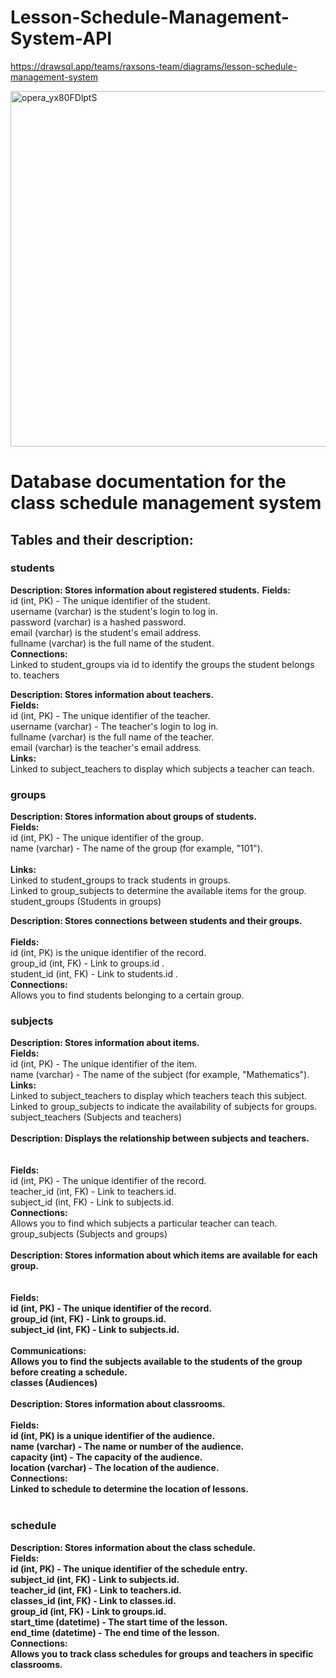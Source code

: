 # Lesson-Schedule-Management-System-API

https://drawsql.app/teams/raxsons-team/diagrams/lesson-schedule-management-system

<img width="569" alt="opera_yx80FDlptS" src="https://github.com/user-attachments/assets/74d88586-713e-4be9-8763-4c7c18169211">


<h1>Database documentation for the class schedule management system</h1>

<h2>Tables and their description:</h2>

<h3>students</h3>

<b>Description: Stores information about registered students.</b>
<b>Fields:</b><br>
  id (int, PK) - The unique identifier of the student.<br>
  username (varchar) is the student's login to log in.<br>
  password (varchar) is a hashed password.<br>
  email (varchar) is the student's email address.<br>
  fullname (varchar) is the full name of the student.<br>
<b>Connections:</b><br>
  Linked to student_groups via id to identify the groups the student belongs to.
  teachers<br>

<b>Description: Stores information about teachers.</b><br>
<b>Fields:</b><br>
  id (int, PK) - The unique identifier of the teacher.<br>
  username (varchar) - The teacher's login to log in.<br>
  fullname (varchar) is the full name of the teacher.<br>
  email (varchar) is the teacher's email address.<br>
<b>Links:</b><br>
  Linked to subject_teachers to display which subjects a teacher can teach.<br>

  
<h3>groups</h3>

<b>Description: Stores information about groups of students.</b><br>
<b>Fields:</b><br>
  id (int, PK) - The unique identifier of the group.<br>
  name (varchar) - The name of the group (for example, "101").<br>
  <br>
  <b>Links:</b><br>
  Linked to student_groups to track students in groups.<br>
  Linked to group_subjects to determine the available items for the group.<br>
  student_groups (Students in groups)<br>

<b>Description: Stores connections between students and their groups.</b><br>
<br>
<b>Fields:</b><br>
  id (int, PK) is the unique identifier of the record.<br>
  group_id (int, FK) - Link to groups.id .<br>
  student_id (int, FK) - Link to students.id .<br>
  <b>Connections:</b><br>
  Allows you to find students belonging to a certain group.<br>

  
<h3>subjects</h3>

<b>Description: Stores information about items.</b><br>
<b>Fields:</b><br>
  id (int, PK) - The unique identifier of the item.<br>
  name (varchar) - The name of the subject (for example, "Mathematics").<br>
  <b>Links:</b><br>
  Linked to subject_teachers to display which teachers teach this subject.<br>
  Linked to group_subjects to indicate the availability of subjects for groups.<br>
  subject_teachers (Subjects and teachers)<br>
<br>
<b>Description: Displays the relationship between subjects and teachers.</b><br>
<br>
<br>
<b>Fields:</b><br>
  id (int, PK) - The unique identifier of the record.<br>
  teacher_id (int, FK) - Link to teachers.id.<br>
  subject_id (int, FK) - Link to subjects.id.<br>
  <b>Connections:</b><br>
  Allows you to find which subjects a particular teacher can teach.<br>
  group_subjects (Subjects and groups)<br>
<br>
<b>Description: Stores information about which items are available for each group.<b><br>
<br>
<br>
<b>Fields:</b><br>
  id (int, PK) - The unique identifier of the record.<br>
  group_id (int, FK) - Link to groups.id.<br>
  subject_id (int, FK) - Link to subjects.id.<br>
  <br>
  <b>Communications:</b><br>
  Allows you to find the subjects available to the students of the group before creating a schedule.<br>
  classes (Audiences)<br>
<br>
<b>Description: Stores information about classrooms.</b><br>
<br>
<b>Fields:</b><br>
  id (int, PK) is a unique identifier of the audience.<br>
  name (varchar) - The name or number of the audience.<br>
  capacity (int) - The capacity of the audience.<br>
  location (varchar) - The location of the audience.<br>
  <b>Connections:</b><br>
  Linked to schedule to determine the location of lessons.<br>
  <br>
  <h3>schedule</h3>

  <b>Description: Stores information about the class schedule.</b><br>
  <b>Fields:</b><br>
  id (int, PK) - The unique identifier of the schedule entry.<br>
  subject_id (int, FK) - Link to subjects.id.<br>
  teacher_id (int, FK) - Link to teachers.id.<br>
  classes_id (int, FK) - Link to classes.id.<br>
  group_id (int, FK) - Link to groups.id.<br>
  start_time (datetime) - The start time of the lesson.<br>
  end_time (datetime) - The end time of the lesson.<br>
  <b>Connections:</b><br>
  Allows you to track class schedules for groups and teachers in specific classrooms.<br>
